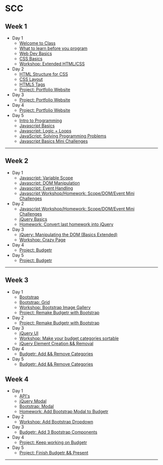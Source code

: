 # SCC
## Week 1
- Day 1
  - [Welcome to Class](https://github.com/nycda-staff/nycda-curriculum/tree/master/lectures/scc-welcome-to-class/scc-welcome-to-class.md)
  - [What to learn before you program](https://github.com/nycda-staff/nycda-curriculum/blob/8006168bdc5c97388504fbb1b8817bd2dd118940/lectures/what-to-learn-before-you-learn-to-program/what-to-learn-before-you-learn-to-program.md)
  - [Web Dev Basics](https://github.com/nycda-staff/nycda-curriculum/blob/master/lectures/web-dev-basics/web-dev-basics.md)
  - [CSS Basics](https://github.com/nycda-staff/nycda-curriculum/blob/master/lectures/css-basics/css-basics.md)
  - [Workshop: Extended HTML/CSS](https://github.com/nycda-staff/nycda-curriculum/blob/master/workshops/extended-basic-html-and-css/extended-basic-html-and-css.md)
- Day 2
  - [HTML Structure for CSS](https://github.com/nycda-staff/nycda-curriculum/blob/master/lectures/scc-html-structure-for-css/scc-html-structure-for-css.md)
  - [CSS Layout](https://github.com/nycda-staff/nycda-curriculum/blob/master/lectures/css-layout/css-layout.md)
  - [HTML5 Tags](https://github.com/nycda-staff/nycda-curriculum/blob/master/lectures/html5-tags/html5-tags.md)
  - [Project: Portfolio Website](https://github.com/nycda-staff/nycda-curriculum/blob/master/projects/scc-portfolio-website/scc-html-css-portfolio.md)
- Day 3
  - [Project: Portfolio Website](https://github.com/nycda-staff/nycda-curriculum/blob/master/projects/scc-portfolio-website/scc-html-css-portfolio.md)
- Day 4
  - [Project: Portfolio Website](https://github.com/nycda-staff/nycda-curriculum/blob/master/projects/scc-portfolio-website/scc-html-css-portfolio.md)
- Day 5
  - [Intro to Programming](https://github.com/orlandocaraballo/nycda-curriculum/blob/master/lectures/wdi-programming-basics/wdi-programming-basics.md)
  - [Javascript Basics](https://github.com/orlandocaraballo/nycda-curriculum/blob/master/lectures/wdi-javascript-basics/wdi-javascript-basics.md)
  - [Javascript: Logic + Loops](https://github.com/orlandocaraballo/nycda-curriculum/blob/master/lectures/wdi-javascript-logic-loops/wdi-javascript-logic-loops.md)
  - [JavaScript: Solving Programming Problems](https://github.com/orlandocaraballo/nycda-curriculum/blob/master/lectures/wdi-javascript-problem-solving/wdi-javascript-problem-solving.md)
  - [Javascript Basics Mini Challenges](https://github.com/orlandocaraballo/nycda-curriculum/blob/master/homework/wdi-programming-js-basics-mini-challenges/wdi-programming-js-basics-mini-challenges.md)
---
## Week 2
  - Day 1
    - [Javascript: Variable Scope](https://github.com/orlandocaraballo/nycda-curriculum/blob/master/lectures/wdi-javascript-variable-scope/wdi-javascript-variable-scope.md)
    - [Javascript: DOM Manipulation](https://github.com/orlandocaraballo/nycda-curriculum/blob/master/lectures/wdi-javascript-dom-manipulation/wdi-javascript-dom-manipulation.md)
    - [Javascript: Event Handling](https://github.com/orlandocaraballo/nycda-curriculum/blob/master/lectures/wdi-javascript-event-handling/wdi-javascript-event-handling.md)
    - [Javascript Workshop/Homework: Scope/DOM/Event Mini Challenges](https://github.com/orlandocaraballo/nycda-curriculum/blob/master/homework/wdi-scope-dom-event-mini-challenges/wdi-scope-dom-event-mini-challenges.md)
  - Day 2
    - [Javascript Workshop/Homework: Scope/DOM/Event Mini Challenges](https://github.com/orlandocaraballo/nycda-curriculum/blob/master/homework/wdi-scope-dom-event-mini-challenges/wdi-scope-dom-event-mini-challenges.md)
    - [jQuery Basics](https://github.com/orlandocaraballo/nycda-curriculum/blob/master/lectures/wdi-jquery-basics/wdi-jquery-basics.md)
    - [Homework: Convert last homework into jQuery](https://github.com/nycda-staff/nycda-curriculum/tree/master/homework/scc-convert-homework-to-jquery/scc-convert-homework-to-jquery.md)
  - Day 3
    - [jQuery: Manipulating the DOM (Basics Extended)](https://github.com/nycda-staff/nycda-curriculum/tree/master/lectures/scc-jquery-manipulate-dom/scc-jquery-manipulate-dom.md)
    - [Workshop: Crazy Page](https://github.com/nycda-staff/nycda-curriculum/tree/master/workshops/scc-jquery-crazy-page/scc-jquery-crazy-page.md)
  - Day 4
    - [Project: Budgetr](https://github.com/nycda-staff/nycda-curriculum/tree/master/projects/scc-budgetr/scc-budgetr.md)
  - Day 5
    - [Project: Budgetr](https://github.com/nycda-staff/nycda-curriculum/tree/master/projects/scc-budgetr/scc-budgetr.md)
---
## Week 3

  - Day 1
    - [Bootstrap](https://github.com/nycda-staff/nycda-curriculum/tree/master/lectures/scc-bootstrap/scc-bootstrap.md)
    - [Bootstrap: Grid](https://github.com/nycda-staff/nycda-curriculum/blob/master/lectures/scc-bootstrap-grid/scc-bootstrap-grid.md)
    - [Workshop: Bootstrap Image Gallery](https://github.com/nycda-staff/nycda-curriculum/tree/master/workshops/scc-bootstrap-image-gallery/scc-bootstrap-image-gallery.md)
    - [Project: Remake Budgetr with Bootstrap](https://github.com/nycda-staff/nycda-curriculum/tree/master/projects/scc-budgetr-remake-with-bootstrap/scc-budgetr-remake-with-bootstrap.md)
  - Day 2
    - [Project: Remake Budgetr with Bootstrap](https://github.com/nycda-staff/nycda-curriculum/tree/master/projects/scc-budgetr-remake-with-bootstrap/scc-budgetr-remake-with-bootstrap.md)
  - Day 3
    - [jQuery UI](https://github.com/nycda-staff/nycda-curriculum/tree/master/lectures/scc-jquery-ui/scc-jquery-ui.md)
    - [Workshop: Make your budget categories sortable](https://github.com/nycda-staff/nycda-curriculum/tree/master/workshops/scc-budgetr-sortable/scc-budgetr-sortable.md)
    - [jQuery Element Creation && Removal](https://github.com/nycda-staff/nycda-curriculum/tree/master/lectures/scc-jquery-creation-removal/scc-jquery-creation-removal.md)
  - Day 4
    - [Budgetr: Add && Remove Categories](https://github.com/nycda-staff/nycda-curriculum/tree/master/projects/scc-budgetr-add-remove-categories/scc-budgetr-add-remove-categories.md)
  - Day 5
    - [Budgetr: Add && Remove Categories](https://github.com/nycda-staff/nycda-curriculum/tree/master/projects/scc-budgetr-add-remove-categories/scc-budgetr-add-remove-categories.md)
## Week 4
  - Day 1
    - [API's](https://github.com/nycda-staff/nycda-curriculum/tree/master/lectures/scc-apis/scc-apis.md)
    - [jQuery Modal](https://github.com/nycda-staff/nycda-curriculum/tree/master/lectures/scc-jquery-modal/scc-jquery-modal.md)
    - [Bootstrap: Modal](https://github.com/nycda-staff/nycda-curriculum/tree/master/lectures/scc-bootstrap-modal/scc-bootstrap-modal.md)
    - [Homework: Add Bootstrap Modal to Budgetr](https://github.com/nycda-staff/nycda-curriculum/tree/master/homework/scc-budgetr-bootstrap-modal/scc-budgetr-bootstrap-modal.md)
  - Day 2
    - [Workshop: Add Bootstrap Dropdown](https://github.com/nycda-staff/nycda-curriculum/tree/master/workshops/scc-bootstrap-dropdown/scc-bootstrap-dropdown.md)
  - Day 3
    - [Budgetr: Add 3 Bootstrap Components](https://github.com/nycda-staff/nycda-curriculum/tree/master/projects/scc-budgetr-add-3-bootstrap-components/scc-budgetr-add-3-bootstrap-components.md)
  - Day 4
    - [Project: Keep working on Budgetr]()
  - Day 5
    - [Project: Finish Budgetr && Present]()
---
